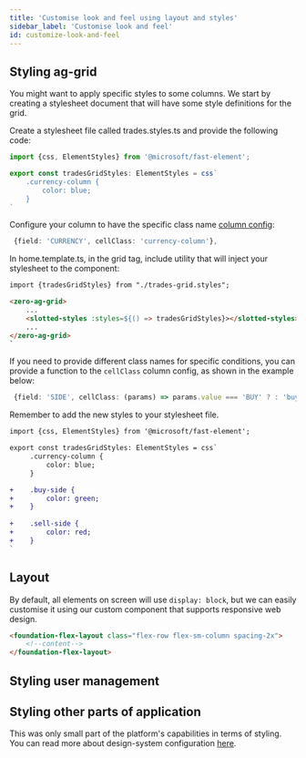 ```yaml
---
title: 'Customise look and feel using layout and styles'
sidebar_label: 'Customise look and feel'
id: customize-look-and-feel
---
```


## Styling ag-grid

You might want to apply specific styles to some columns. 
We start by creating a stylesheet document that will have some style definitions for the grid.

Create a stylesheet file called trades.styles.ts and provide the following code:

```typescript
import {css, ElementStyles} from '@microsoft/fast-element';

export const tradesGridStyles: ElementStyles = css`
    .currency-column {
        color: blue;
    }
`
```

Configure your column to have the specific class name [column config](https://ag-grid.com/javascript-data-grid/cell-styles/#cell-class):

```typescript
 {field: 'CURRENCY', cellClass: 'currency-column'},
```

In home.template.ts, in the grid tag, include utility that will inject your stylesheet to the component:

```html
import {tradesGridStyles} from "./trades-grid.styles";

<zero-ag-grid>
    ...    
    <slotted-styles :styles=${() => tradesGridStyles}></slotted-styles>
    ...
</zero-ag-grid>
`
```

If you need to provide different class names for specific conditions, you can provide a function to the `cellClass` column config, as shown in the example below:

```typescript
 {field: 'SIDE', cellClass: (params) => params.value === 'BUY' ? : 'buy-side', 'sell-side'},
```

Remember to add the new styles to your stylesheet file.

```diff
import {css, ElementStyles} from '@microsoft/fast-element';

export const tradesGridStyles: ElementStyles = css`    
     .currency-column {
         color: blue;
     }

+    .buy-side {
+        color: green;
+    }
    
+    .sell-side {
+        color: red;
+    }
`
```

## Layout 
By default, all elements on screen will use `display: block`, but we can easily customise it using our custom component that supports responsive web design.

```html
<foundation-flex-layout class="flex-row flex-sm-column spacing-2x">
    <!--content-->
</foundation-flex-layout>
```


## Styling user management


## Styling other parts of application
This was only small part of the platform's capabilities in terms of styling. You can read more about design-system configuration [here](/front-end/design-systems/introduction/).
